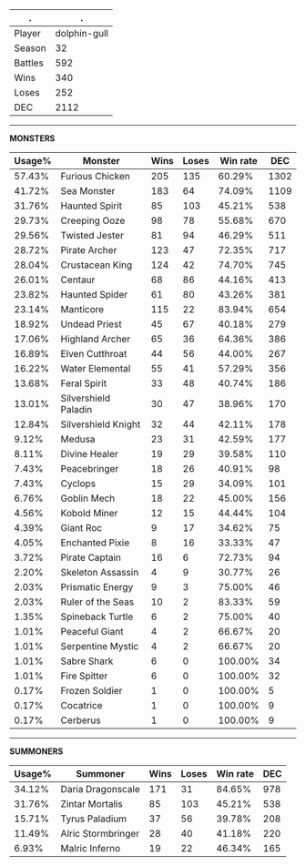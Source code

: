 .|.
|-|-
Player|dolphin-gull
Season|32
Battles|592
Wins|340
Loses|252
DEC|2112

---
**MONSTERS**

Usage%|Monster|Wins|Loses|Win rate|DEC|
-|-|-|-|-|-|
57.43%|Furious Chicken|205|135|60.29%|1302|
41.72%|Sea Monster|183|64|74.09%|1109|
31.76%|Haunted Spirit|85|103|45.21%|538|
29.73%|Creeping Ooze|98|78|55.68%|670|
29.56%|Twisted Jester|81|94|46.29%|511|
28.72%|Pirate Archer|123|47|72.35%|717|
28.04%|Crustacean King|124|42|74.70%|745|
26.01%|Centaur|68|86|44.16%|413|
23.82%|Haunted Spider|61|80|43.26%|381|
23.14%|Manticore|115|22|83.94%|654|
18.92%|Undead Priest|45|67|40.18%|279|
17.06%|Highland Archer|65|36|64.36%|386|
16.89%|Elven Cutthroat|44|56|44.00%|267|
16.22%|Water Elemental|55|41|57.29%|356|
13.68%|Feral Spirit|33|48|40.74%|186|
13.01%|Silvershield Paladin|30|47|38.96%|170|
12.84%|Silvershield Knight|32|44|42.11%|178|
9.12%|Medusa|23|31|42.59%|177|
8.11%|Divine Healer|19|29|39.58%|110|
7.43%|Peacebringer|18|26|40.91%|98|
7.43%|Cyclops|15|29|34.09%|101|
6.76%|Goblin Mech|18|22|45.00%|156|
4.56%|Kobold Miner|12|15|44.44%|104|
4.39%|Giant Roc|9|17|34.62%|75|
4.05%|Enchanted Pixie|8|16|33.33%|47|
3.72%|Pirate Captain|16|6|72.73%|94|
2.20%|Skeleton Assassin|4|9|30.77%|26|
2.03%|Prismatic Energy|9|3|75.00%|46|
2.03%|Ruler of the Seas|10|2|83.33%|59|
1.35%|Spineback Turtle|6|2|75.00%|40|
1.01%|Peaceful Giant|4|2|66.67%|20|
1.01%|Serpentine Mystic|4|2|66.67%|20|
1.01%|Sabre Shark|6|0|100.00%|34|
1.01%|Fire Spitter|6|0|100.00%|32|
0.17%|Frozen Soldier|1|0|100.00%|5|
0.17%|Cocatrice|1|0|100.00%|9|
0.17%|Cerberus|1|0|100.00%|9|

---
**SUMMONERS**

Usage%|Summoner|Wins|Loses|Win rate|DEC|
-|-|-|-|-|-|
34.12%|Daria Dragonscale|171|31|84.65%|978|
31.76%|Zintar Mortalis|85|103|45.21%|538|
15.71%|Tyrus Paladium|37|56|39.78%|208|
11.49%|Alric Stormbringer|28|40|41.18%|220|
6.93%|Malric Inferno|19|22|46.34%|165|
